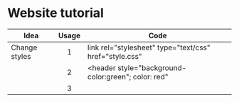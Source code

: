 # Website tutorial


|      Idea     | Usage |                         Code                                |               
| ------------- | :---: | ----------------------------------------------------------- | 
| Change styles |   1   |link rel="stylesheet" type="text/css" href="style.css"     |
|               |   2   |<header style="background-color:green"; color: red"|
|               |   3   |  <style> li{ background-color: purple;color: orangered;}    |
|    Coloring   |   1   |     border: 5px dashed rgba(34, 102, 102, 0.5);      |
|               |  exp  |         (r ,  g ,  b , transparency 0~1 ) |
|               |  web  | [Paletton](https://paletton.com/#uid=7000u0kllllaFw0g0qFqFg0w0aF)|
|  Selector    |  1     | h2,p{}|

  # Some other infos
  
|      Idea     | Usage |                         Code                                |               
| ------------- | :---: | ----------------------------------------------------------- | 
|     Class     | 2 items| p class="webtext active" |
|       f        |   2   |                            f |
|       f        |   3   |                     f          |

# Table 
  
|      Idea     | Usage |                         Code                                |               
| :---:         | :---: | ----------------------------------------------------------- | 
|  table      |    *   | defines an HTML table|
|  th         | bold. centered| table row|
|  td         | regula. left-aligned| table data/cell is defined with it|


# CSS em rem
  
|      Idea     | Usage |                         Code                                |               
| :---:         | :---: | ----------------------------------------------------------- | 
|  em     |    font-size: 5em;   | p font-size * em |
|  rem    | font-size: 5rem| html*rem|


# Others
  
|      Idea     |    CSS   |          
| :---:         | -----------|
|  Change text color    |    color  | 
| CSS syntax for making all the <p> elements bold  | p {font-weight:bold;}  |
| display hyperlinks without an underline  | a {text-decoration:none;}    |
| text start with a capital letter  | text-transform:capitalize    |
|  change the font of an element  |   font-family      |
| text bold  | font-weight:bold;    |
| items with squares  | list-style-type: square;      |
|  id 'demo'  | #demo        |
|  class name 'test'  | .test         |
|   p elements inside a div element  | div p     |
|  group selectors  | Separate each selector with a comma   |
|   default value of the position property  | static    |
  
  https://darekkay.com/flexbox-cheatsheet/
  
  #Change Grid size accordingly to window
  https://getbootstrap.com/docs/4.6/getting-started/introduction/
|      Idea     |    CSS   |          
| :---:         | -----------|
| for small window grid 3 med/6 large/12 | div class="col col-sm-3 col-md-6 col-lg-12" |

